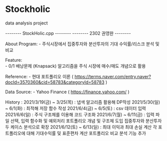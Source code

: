 # Stockholic
data analysis project

 -------- StockHolic.cpp --------
 --------  2302 권영완  --------

 About Program: 
 	- 주식시장에서 집중투자와 분산투자의 기대 수익률/리스크 분석 및 비교 

 Feature:  
 	- 0/1 배낭문제 (Knapsack) 알고리즘을 주식 시장에 매수/매도 개념으로 활용 

 Reference:
	- 현대 포트폴리오 이론 ( https://terms.naver.com/entry.naver?docId=3570360&cid=58783&categoryId=58783 )

 Data Source: 
	- Yahoo Finance ( https://finance.yahoo.com/ )
 
 History :
 	2021/3/19(금) ~ 3/25(목) : 냅색 알고리즘 활용해 DP작성 
 	2021/5/30(일) ~ 6/1(화)  : 최적해 저장 함수 작성 
 	2021/6/4(금) ~ 6/5(토)	 : csv 데이터 입력
 	2021/6/6(일)			 : 주식 구조체를 이용해 코드 구조화 
 	2021/6/7(월) ~ 6/11(금)  : 입력 파일 선택, 입력 함수화 및 예외처리 
 							   포트폴리오 개념 및 구조체 도입 
							   집중투자와 분산투자 두 케이스 분석으로 확장 
	2021/6/12(토) ~ 6/13(일) : 최대 이익과 최대 손실 계산 
							   각 포트폴리오에 대해 기대수익률 및 표준편차 계산
							   포트폴리오 비교 분석 기능 추가 
 
